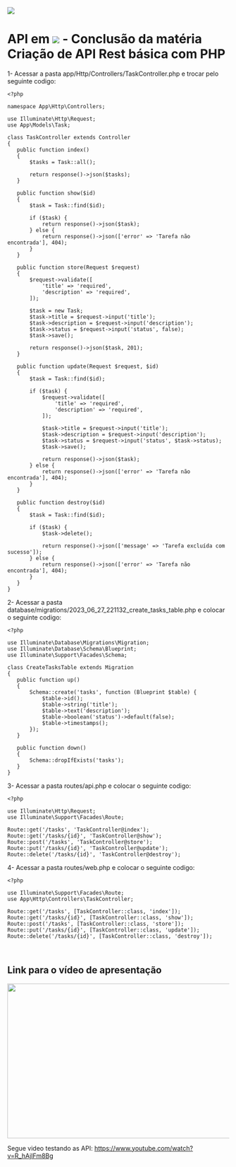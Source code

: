 <a href="https://twitter.com/home"><img src="https://cdn.discordapp.com/attachments/1125487567257739356/1125950651155881984/1200px-Laravel.svg_preview_rev_1.png"></a>

<h1>API em <a href="https://laravel.com/"><img src="https://laravel.com/img/logotype.min.svg"></a> - Conclusão da matéria Criação de API Rest básica com PHP </h1>

1- Acessar a pasta app/Http/Controllers/TaskController.php e trocar pelo seguinte codigo:
 
 ```
 <?php

namespace App\Http\Controllers;

use Illuminate\Http\Request;
use App\Models\Task;

class TaskController extends Controller
{
    public function index()
    {
        $tasks = Task::all();

        return response()->json($tasks);
    }

    public function show($id)
    {
        $task = Task::find($id);

        if ($task) {
            return response()->json($task);
        } else {
            return response()->json(['error' => 'Tarefa não encontrada'], 404);
        }
    }

    public function store(Request $request)
    {
        $request->validate([
            'title' => 'required',
            'description' => 'required',
        ]);

        $task = new Task;
        $task->title = $request->input('title');
        $task->description = $request->input('description');
        $task->status = $request->input('status', false);
        $task->save();

        return response()->json($task, 201);
    }

    public function update(Request $request, $id)
    {
        $task = Task::find($id);

        if ($task) {
            $request->validate([
                'title' => 'required',
                'description' => 'required',
            ]);

            $task->title = $request->input('title');
            $task->description = $request->input('description');
            $task->status = $request->input('status', $task->status);
            $task->save();

            return response()->json($task);
        } else {
            return response()->json(['error' => 'Tarefa não encontrada'], 404);
        }
    }

    public function destroy($id)
    {
        $task = Task::find($id);

        if ($task) {
            $task->delete();

            return response()->json(['message' => 'Tarefa excluída com sucesso']);
        } else {
            return response()->json(['error' => 'Tarefa não encontrada'], 404);
        }
    }
}
 ```
2- Acessar a pasta database/migrations/2023_06_27_221132_create_tasks_table.php e colocar o seguinte codigo:
  
 
 ```
<?php

use Illuminate\Database\Migrations\Migration;
use Illuminate\Database\Schema\Blueprint;
use Illuminate\Support\Facades\Schema;

class CreateTasksTable extends Migration
{
    public function up()
    {
        Schema::create('tasks', function (Blueprint $table) {
            $table->id();
            $table->string('title');
            $table->text('description');
            $table->boolean('status')->default(false);
            $table->timestamps();
        });
    }

    public function down()
    {
        Schema::dropIfExists('tasks');
    }
}
 ```

3- Acessar a pasta routes/api.php e colocar o seguinte codigo:
 
 ```
<?php

use Illuminate\Http\Request;
use Illuminate\Support\Facades\Route;

Route::get('/tasks', 'TaskController@index');
Route::get('/tasks/{id}', 'TaskController@show');
Route::post('/tasks', 'TaskController@store');
Route::put('/tasks/{id}', 'TaskController@update');
Route::delete('/tasks/{id}', 'TaskController@destroy');
 ```
4- Acessar a pasta routes/web.php e colocar o seguinte codigo:
 
 ```
<?php

use Illuminate\Support\Facades\Route;
use App\Http\Controllers\TaskController;

Route::get('/tasks', [TaskController::class, 'index']);
Route::get('/tasks/{id}', [TaskController::class, 'show']);
Route::post('/tasks', [TaskController::class, 'store']);
Route::put('/tasks/{id}', [TaskController::class, 'update']);
Route::delete('/tasks/{id}', [TaskController::class, 'destroy']);



 ```
<h2>Link para o vídeo de apresentação</h2>
<a href="https://www.youtube.com/watch?v=R_hAjIFm8Bg"><img src="https://cdn.discordapp.com/attachments/668195190829219887/1125960945223602256/youtube-logo.png" width=550 height=350></a>

Segue video testando as API:
https://www.youtube.com/watch?v=R_hAjIFm8Bg
